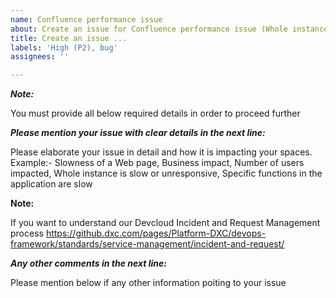 ```yaml
---
name: Confluence performance issue
about: Create an issue for Confluence performance issue (Whole instance is slow or unresponsive, Specific functions in the application are slow)
title: Create an issue ...
labels: 'High (P2), bug'
assignees: ''

---
```


***Note:***

You must provide all below required details in order to proceed further

***Please mention your issue with clear details in the next line:***

Please elaborate your issue in detail and how it is impacting your spaces. Example:- Slowness of a Web page, Business impact, Number of users impacted, Whole instance is slow or unresponsive, Specific functions in the application are slow



**Note:** 

If you want to understand our Devcloud Incident and Request Management process https://github.dxc.com/pages/Platform-DXC/devops-framework/standards/service-management/incident-and-request/


***Any other comments in the next line:***

Please mention below if any other information poiting to your issue 
